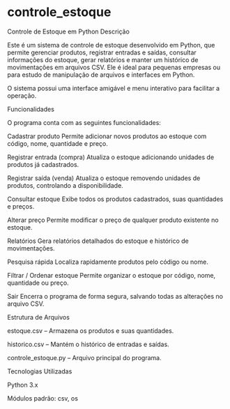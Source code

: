 # controle_estoque
Controle de Estoque em Python
Descrição

Este é um sistema de controle de estoque desenvolvido em Python, que permite gerenciar produtos, registrar entradas e saídas, consultar informações do estoque, gerar relatórios e manter um histórico de movimentações em arquivos CSV. Ele é ideal para pequenas empresas ou para estudo de manipulação de arquivos e interfaces em Python.

O sistema possui uma interface amigável e menu interativo para facilitar a operação.

Funcionalidades

O programa conta com as seguintes funcionalidades:

Cadastrar produto
Permite adicionar novos produtos ao estoque com código, nome, quantidade e preço.

Registrar entrada (compra)
Atualiza o estoque adicionando unidades de produtos já cadastrados.

Registrar saída (venda)
Atualiza o estoque removendo unidades de produtos, controlando a disponibilidade.

Consultar estoque
Exibe todos os produtos cadastrados, suas quantidades e preços.

Alterar preço
Permite modificar o preço de qualquer produto existente no estoque.

Relatórios
Gera relatórios detalhados do estoque e histórico de movimentações.

Pesquisa rápida
Localiza rapidamente produtos pelo código ou nome.

Filtrar / Ordenar estoque
Permite organizar o estoque por código, nome, quantidade ou preço.

Sair
Encerra o programa de forma segura, salvando todas as alterações no arquivo CSV.

Estrutura de Arquivos

estoque.csv – Armazena os produtos e suas quantidades.

historico.csv – Mantém o histórico de entradas e saídas.

controle_estoque.py – Arquivo principal do programa.

Tecnologias Utilizadas

Python 3.x

Módulos padrão: csv, os
